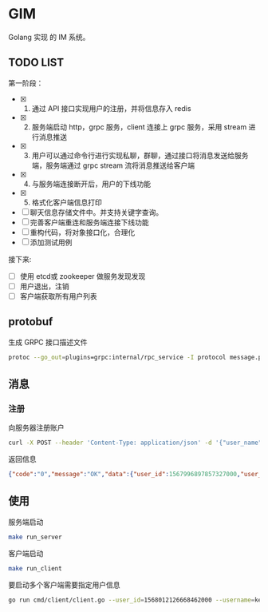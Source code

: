 # GIM

Golang 实现 的 IM 系统。

## TODO LIST

第一阶段：

- [x]  1. 通过 API 接口实现用户的注册，并将信息存入 redis
- [x]  2. 服务端启动 http，grpc 服务，client 连接上 grpc 服务，采用 stream 进行消息推送
- [x]  3. 用户可以通过命令行进行实现私聊，群聊，通过接口将消息发送给服务端，服务端通过 grpc stream 流将消息推送给客户端
- [x]  4. 与服务端连接断开后，用户的下线功能
- [x]  5. 格式化客户端信息打印
- [ ]  聊天信息存储文件中。并支持关键字查询。
- [ ]  完善客户端重连和服务端连接下线功能
- [ ]  重构代码，将对象接口化，合理化
- [ ]  添加测试用例

接下来:

- [ ]  使用 etcd或 zookeeper 做服务发现发现
- [ ]  用户退出，注销
- [ ]  客户端获取所有用户列表

## protobuf

生成 GRPC 接口描述文件

```bash
protoc --go_out=plugins=grpc:internal/rpc_service -I protocol message.proto
```

## 消息

### 注册

向服务器注册账户

```bash
curl -X POST --header 'Content-Type: application/json' -d '{"user_name": "leon"}' http://localhost:8081/registerAccount
```

返回信息

```json
{"code":"0","message":"OK","data":{"user_id":1567996897857327000,"user_name":"baby"}}
```

## 使用

服务端启动

```bash
make run_server
```

客户端启动

```bash 
make run_client
```

要启动多个客户端需要指定用户信息

```bash
go run cmd/client/client.go --user_id=1568012126668462000 --username=kevin
```